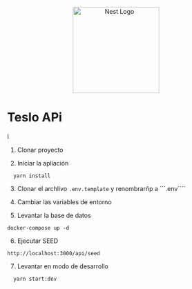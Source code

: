 <p align="center">
  <a href="http://nestjs.com/" target="blank"><img src="https://nestjs.com/img/logo-small.svg" width="200" alt="Nest Logo" /></a>
</p>


# Teslo APi
I
1. Clonar proyecto

2. Iniciar la apliación
```
  yarn install
```
3. Clonar el archlivo ``` .env.template ```
    y renombrarñp a ```.env````

4. Cambiar las variables de entorno

5. Levantar la base de datos
```
docker-compose up -d
```

6. Ejecutar SEED
```
http://localhost:3000/api/seed
```
7. Levantar en modo de desarrollo
```
  yarn start:dev
```